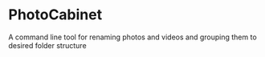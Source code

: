 # PhotoCabinet
A command line tool for renaming photos and videos and grouping them to desired folder structure
